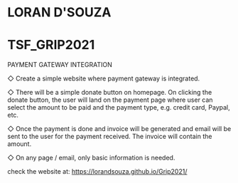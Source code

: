# LORAN D'SOUZA
# TSF_GRIP2021
PAYMENT GATEWAY INTEGRATION 

◇ Create a simple website where payment gateway is integrated.


◇ There will be a simple donate button on homepage. On clicking
the donate button, the user will land on the payment page where
user can select the amount to be paid and the payment type, e.g.
credit card, Paypal, etc.

◇ Once the payment is done and invoice will be generated and
email will be sent to the user for the payment received. The
invoice will contain the amount.

◇ On any page / email, only basic information is needed.

check the website at: https://lorandsouza.github.io/Grip2021/
